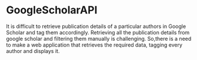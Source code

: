# GoogleScholarAPI
It is difficult to retrieve publication details of a particular authors in Google Scholar and tag them accordingly. Retrieving all the publication details from google scholar and filtering them manually is challenging. So,there is a need to make a web application that retrieves the required data, tagging every author and displays it.
